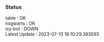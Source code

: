 ### Status


table : OK  
hogwarts : OK  
icy-bot : DOWN  
Latest Update : 2023-07-13 18:10:29.393593
